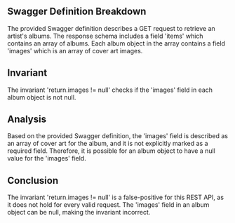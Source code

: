 ## Swagger Definition Breakdown

The provided Swagger definition describes a GET request to retrieve an artist's albums. The response schema includes a field 'items' which contains an array of albums. Each album object in the array contains a field 'images' which is an array of cover art images.

## Invariant

The invariant 'return.images != null' checks if the 'images' field in each album object is not null.

## Analysis

Based on the provided Swagger definition, the 'images' field is described as an array of cover art for the album, and it is not explicitly marked as a required field. Therefore, it is possible for an album object to have a null value for the 'images' field.

## Conclusion

The invariant 'return.images != null' is a false-positive for this REST API, as it does not hold for every valid request. The 'images' field in an album object can be null, making the invariant incorrect.
